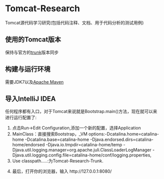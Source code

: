 Tomcat-Research
==================

Tomcat源代码学习研究(包括代码注释、文档、用于代码分析的测试用例)


## 使用的Tomcat版本

保持与官方的[trunk](https://github.com/apache/tomcat)版本同步


## 构建与运行环境

需要JDK7以及[Apache Maven](http://maven.apache.org/)

## 导入IntelliJ IDEA
任何程序都有入口，对于Tomcat来说就是Bootstrap.main()方法，现在就可以来进行运行配置了:

1. 点击Run->Edit Configuration,添加一个新的配置，选择Application
2. MainClass：直接搜索Bootstrap，_VM options:-Dcatalina.home=catalina-home -Dcatalina.base=catalina-home -Djava.endorsed.dirs=catalina-home/endorsed -Djava.io.tmpdir=catalina-home/temp -Djava.util.logging.manager=org.apache.juli.ClassLoaderLogManager -Djava.util.logging.config.file=catalina-home/conf/logging.properties,
3. Use classpath.....:为Tomcat-Research-Trunk.
4. <p>最后，打开你的浏览器，输入 http://127.0.0.1:8080/
